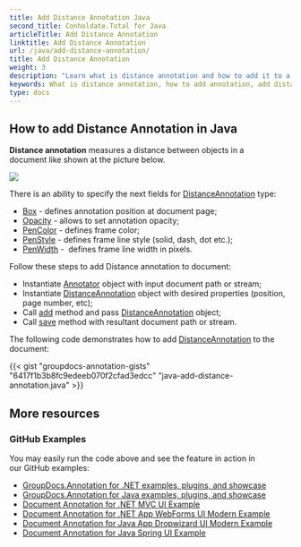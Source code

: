 ```yaml
---
title: Add Distance Annotation Java
second_title: Conholdate.Total for Java
articleTitle: Add Distance Annotation
linktitle: Add Distance Annotation
url: /java/add-distance-annotation/
title: Add Distance Annotation
weight: 3
description: "Learn what is distance annotation and how to add it to a document programmatically using GroupDocs.Annotation Java API which is a part of Conholdate.Total for Java."
keywords: What is distance annotation, how to add annotation, add distance annotation
type: docs
---
```


## How to add Distance Annotation in Java

**Distance annotation** measures a distance between objects in a document like shown at the picture below. 

![](https://docs.groupdocs.com/annotation/java/images/add-distance-annotation.png)

There is an ability to specify the next fields for [DistanceAnnotation](https://apireference.groupdocs.com/java/annotation/com.groupdocs.annotation.models.annotationmodels/DistanceAnnotation) type:
*   [Box](https://apireference.groupdocs.com/annotation/java/com.groupdocs.annotation.models.annotationmodels/AreaAnnotation#getBox()) - defines annotation position at document page;
*   [Opacity](https://apireference.groupdocs.com/annotation/java/com.groupdocs.annotation.models.annotationmodels/AreaAnnotation#getOpacity()) - allows to set annotation opacity;
*   [PenColor](https://apireference.groupdocs.com/annotation/java/com.groupdocs.annotation.models.annotationmodels/AreaAnnotation#getPenColor()) - defines frame color;
*   [PenStyle](https://apireference.groupdocs.com/annotation/java/com.groupdocs.annotation.models.annotationmodels/AreaAnnotation#getPenStyle()) - defines frame line style (solid, dash, dot etc.);
*   [PenWidth](https://apireference.groupdocs.com/annotation/java/com.groupdocs.annotation.models.annotationmodels/AreaAnnotation#getPenWidth()) -  defines frame line width in pixels.
    

  
Follow these steps to add Distance annotation to document:
*   Instantiate [Annotator](https://apireference.groupdocs.com/java/annotation/com.groupdocs.annotation/Annotator) object with input document path or stream;
*   Instantiate [DistanceAnnotation](https://apireference.groupdocs.com/java/annotation/com.groupdocs.annotation.models.annotationmodels/DistanceAnnotation) object with desired properties (position, page number, etc);
*   Call [add](https://apireference.groupdocs.com/java/annotation/com.groupdocs.annotation/Annotator#add(com.groupdocs.annotation.models.annotationmodels.AnnotationBase)) method and pass [DistanceAnnotation](https://apireference.groupdocs.com/java/annotation/com.groupdocs.annotation.models.annotationmodels/DistanceAnnotation) object;
*   Call [save](https://apireference.groupdocs.com/java/annotation/com.groupdocs.annotation/Annotator#save(java.io.InputStream)) method with resultant document path or stream.
    

The following code demonstrates how to add [DistanceAnnotation](https://apireference.groupdocs.com/java/annotation/com.groupdocs.annotation.models.annotationmodels/DistanceAnnotation) to the document:

{{< gist "groupdocs-annotation-gists" "6417f1b3b8fc9edeeb070f2cfad3edcc" "java-add-distance-annotation.java" >}}

## More resources
### GitHub Examples
You may easily run the code above and see the feature in action in our GitHub examples:

*   [GroupDocs.Annotation for .NET examples, plugins, and showcase](https://github.com/groupdocs-annotation/GroupDocs.Annotation-for-.NET)
*   [GroupDocs.Annotation for Java examples, plugins, and showcase](https://github.com/groupdocs-annotation/GroupDocs.Annotation-for-Java)
*   [Document Annotation for .NET MVC UI Example](https://github.com/groupdocs-annotation/GroupDocs.Annotation-for-.NET-MVC)
*   [Document Annotation for .NET App WebForms UI Modern Example](https://github.com/groupdocs-annotation/GroupDocs.Annotation-for-.NET-WebForms)
*   [Document Annotation for Java App Dropwizard UI Modern Example](https://github.com/groupdocs-annotation/GroupDocs.Annotation-for-Java-Dropwizard)
*   [Document Annotation for Java Spring UI Example](https://github.com/groupdocs-annotation/GroupDocs.Annotation-for-Java-Spring)
    


